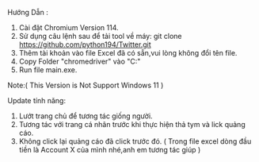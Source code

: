Hướng Dẫn :
1. Cài đặt Chromium Version 114.
2. Sử dụng câu lệnh sau để tải tool về máy: git clone https://github.com/python194/Twitter.git
3. Thêm tài khoản vào file Excel đã có sẵn,vui lòng không đổi tên file.
4. Copy Folder "chromedriver" vào "C:\"
5. Run file main.exe.

Note:( This Version is Not Support Windows 11 )

Update tính năng:
1. Lướt trang chủ để tương tác giống người.
2. Tương tác với trang cá nhân trước khi thực hiện thả tym và lick quảng cáo.
3. Không click lại quảng cáo đã click trước đó.
( Trong file excel dòng đầu tiền là Account X của mình nhé,anh em tương tác giúp )